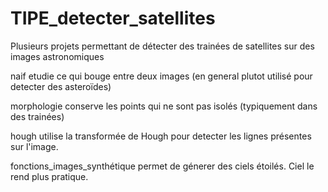 # TIPE_detecter_satellites
Plusieurs projets permettant de détecter des trainées de satellites sur des images astronomiques

naif etudie ce qui bouge entre deux images (en general plutot utilisé pour detecter des asteroïdes)

morphologie conserve les points qui ne sont pas isolés (typiquement dans des trainées)

hough utilise la transformée de Hough pour detecter les lignes présentes sur l'image.

fonctions_images_synthétique permet de génerer des ciels étoilés. Ciel le rend plus pratique.
